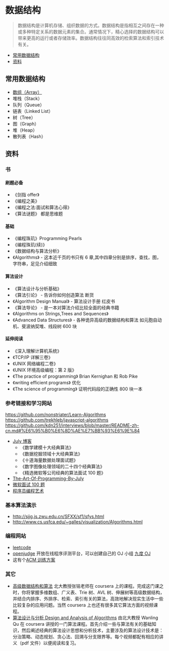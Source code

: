 # 数据结构

> 数据结构是计算机存储、组织数据的方式。数据结构是指相互之间存在一种或多种特定关系的数据元素的集合。通常情况下，精心选择的数据结构可以带来更高的运行或者存储效率。数据结构往往同高效的检索算法和索引技术有关。

<!-- TOC depthFrom:2 depthTo:2 -->

- [常用数据结构](#常用数据结构)
- [资料](#资料)

<!-- /TOC -->

## 常用数据结构

- [数组（Array）](array.md)
- 堆栈（Stack）
- 队列（Queue）
- 链表（Linked List）
- 树（Tree）
- 图（Graph）
- 堆（Heap）
- 散列表（Hash）

## 资料

### 书

#### 刷题必备

- 《剑指 offer》
- 《编程之美》
- 《编程之法:面试和算法心得》
- 《算法谜题》 都是思维题

#### 基础

- 《编程珠玑》Programming Pearls
- 《编程珠玑(续)》
- 《数据结构与算法分析》
- 《Algorithms》 - 这本近千页的书只有 6 章,其中四章分别是排序，查找，图，字符串，足见介绍细致

#### 算法设计

- 《算法设计与分析基础》
- 《算法引论》 - 告诉你如何创造算法 断货
- 《Algorithm Design Manual》 - 算法设计手册 红皮书
- 《算法导论》 - 是一本对算法介绍比较全面的经典书籍
- 《Algorithms on Strings,Trees and Sequences》
- 《Advanced Data Structures》 - 各种诡异高级的数据结构和算法 如元胞自动机、斐波纳契堆、线段树 600 块

#### 延伸阅读

- 《深入理解计算机系统》
- 《TCP/IP 详解三卷》
- 《UNIX 网络编程二卷》
- 《UNIX 环境高级编程：第 2 版》
- 《The practice of programming》 Brian Kernighan 和 Rob Pike
- 《writing efficient programs》 优化
- 《The science of programming》 证明代码段的正确性 800 块一本

### 参考链接和学习网站

https://github.com/nonstriater/Learn-Algorithms
https://github.com/trekhleb/javascript-algorithms
https://github.com/kdn251/interviews/blob/master/README-zh-cn.md#%E6%95%B0%E6%8D%AE%E7%BB%93%E6%9E%84

- [July 博客](http://blog.csdn.net/v_july_v)
  - 《数学建模十大经典算法》
  - 《数据挖掘领域十大经典算法》
  - 《十道海量数据处理面试题》
  - 《数字图像处理领域的二十四个经典算法》
  - 《精选微软等公司经典的算法面试 100 题》
- [The-Art-Of-Programming-By-July](https://github.com/julycoding/The-Art-Of-Programming-By-July)
- [微软面试 100 题](http://blog.csdn.net/column/details/ms100.html)
- [程序员编程艺术](http://blog.csdn.net/v_JULY_v/article/details/6460494)

### 基本算法演示

- <http://sjjg.js.zwu.edu.cn/SFXX/sf1/sfys.html>
- <http://www.cs.usfca.edu/~galles/visualization/Algorithms.html>

### 编程网站

- [leetcode](http://leetcode.com/)
- [openjudge](http://openjudge.cn/) 开放在线程序评测平台，可以创建自己的 OJ 小组 [九度 OJ](http://ac.jobdu.com/index.php)
- 这有个[ACM 训练方案](http://www.java3z.com/cwbwebhome/article/article19/res041.html)

### 其它

- [高级数据结构和算法](https://www.coursera.org/learn/gaoji-shuju-jiegou/) 北大教授张铭老师在 coursera 上的课程。完成这门课之时，你将掌握多维数组、广义表、Trie 树、AVL 树、伸展树等高级数据结构，并结合内排序、外排序、检索、索引有关的算法，高效地解决现实生活中一些比较复杂的应用问题。当然 coursera 上也还有很多其它算法方面的视频课程。
- [算法设计与分析 Design and Analysis of Algorithms](https://class.coursera.org/algorithms-001/lecture) 由北大教授 Wanling Qu 在 coursera 讲授的一门算法课程。首先介绍一些与算法有关的基础知识，然后阐述经典的算法设计思想和分析技术，主要涉及的算法设计技术是：分治策略、动态规划、贪心法、回溯与分支限界等。每个视频都配有相应的讲义（pdf 文件）以便阅读和复习。
